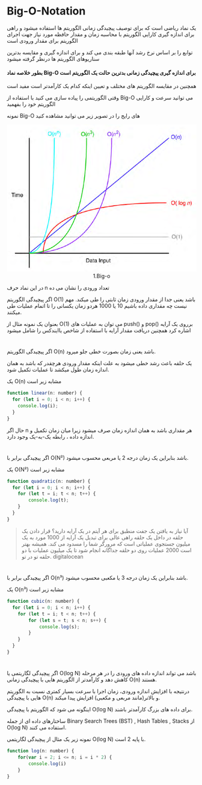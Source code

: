 # Big-O-Notation

یک نماد ریاضی است که برای توصیف پیچیدگی زمانی الگوریتم ها استفاده میشود و راهی برای اندازه گیری کارایی الگوریتم با محاسبه زمان و مقدار حافظه مورد نیاز جهت اجرای الگوریتم برای مقدار ورودی است

توابع را بر اساس نرخ رشد آنها طبقه بندی می کند و برای اندازه گیری و مقایسه بدترین سناریوهای الگوریتم ها درنظر گرفته میشود

#### بطور خلاصه نماد Big-O برای اندازه گیری پیچیدگی زمانی بدترین حالت یک الگوریتم است

همچنین در مقایسه الگوریتم های مختلف و تعیین اینکه کدام یک کارآمدتر است مفید است

وقتی الگوریتمی را پیاده سازی می کنید با استفاده از Big-O می توانید سرعت و کارایی الگوریتم خود را بفهمید

نمونه Big-O های رایج را در تصویر زیر می توانید مشاهده کنید

<div align="center">
  <img src="https://github.com/mmdzov/data-structure/blob/main/assets/1.big-o.png" alt="Big-O" />
  <div>1.Big-o</div>
</div>

در این نماد حرف n تعداد ورودی را نشان می ده

اگر پیچیدگی الگوریتم O(1) باشد یعنی جدا از مقدار ورودی زمان ثابتی را طی میکند. مهم نیست چه مقداری داده باشیم 10 یا 1000 هردو زمان یکسانی را تا اتمام عملیات طی میکنند.

بعنوان یک نمونه مثال از O(1) می توان به عملیات های push() و pop() برروی یک آرایه اشاره کرد همچنین دریافت مقدار آرایه با استفاده از شاخص یاایندکس را شامل میشود

#

اگر پیچیدگی الگوریتم O(n) باشد یعنی زمان بصورت خطی جلو میرود. 

یک حلقه باعث رشد خطی میشود به علت اینکه مقدار ورودی هرچقدر که باشد به همان اندازه زمان طول میکشد تا عملیات تکمیل شود.

یک O(n) مشابه زیر است

```javascript
function linear(n: number) {
  for (let i = 0; i < n; i++) {
    console.log(i);
  }
}
```

حال اگر n هر مقداری باشد به همان اندازه زمان صرف میشود زیرا میان زمان تکمیل و اندازه داده ، رابطه یک-به-یک وجود دارد.


#

اگر پیچیدگی برابر با O(N²) باشد بنابراین یک زمان درجه 2 یا مربعی محسوب میشود.

یک O(N²) مشابه زیر است

```javascript
function quadratic(n: number) {
  for (let i = 0; i < n; i++) {
    for (let t = i; t < n; t++) {
        console.log(t);
    }
  }
}
```

> آیا نیاز به یافتن یک جفت منطبق برای هر آیتم در یک آرایه دارید؟ قرار دادن یک حلقه در داخل یک حلقه راهی عالی برای تبدیل یک آرایه از 1000 مورد به یک میلیون جستجوی عملیاتی است که مرورگر شما را مسدود می کند. همیشه بهتر است 2000 عملیات روی دو حلقه جداگانه انجام شود تا یک میلیون عملیات با دو حلقه تو در تو. digitalocean


#

اگر پیچیدگی برابر با O(n³) باشد بنابراین یک زمان درجه 3 یا مکعبی محسوب میشود.

یک O(n³) مشابه زیر است

```javascript
function cubic(n: number) {
  for (let i = 0; i < n; i++) {
    for (let t = i; t < n; t++) {
        for (let s = t; s < n; s++) {
            console.log(s);
        }
    }
  }
}
```

#

اگر پیچیدگی لگاریتمی یا O(log N) باشد می تواند اندازه داده های ورودی را در هر مرحله کاهش دهد و کارآمدتر از الگوریتم هایی با پیچیدگی زمانی O(n) هستند. 

درنتیجه با افزایش اندازه ورودی، زمان اجرا با سرعت بسیار کمتری نسبت به الگوریتم هایی با پیچیدگی O(n) و بالاتر(مانند مربعی و مکعبی) افزایش پیدا میکند.

اینگونه می شود که الگوریتم با پیچیدگی O(log N) برای داده های بزرگ کارآمدتر باشند.

ساختارهای داده ای از جمله Binary Search Trees (BST) , Hash Tables , Stacks 
از O(log N) استفاده می کنند.

نمونه زیر یک مثال از پیچیدگی لگاریتمی O(log N) با پایه 2 است.

```javascript
function log(n: number) {
    for(var i = 2; i <= n; i = i * 2) {
        console.log(i)
    }
}
```
